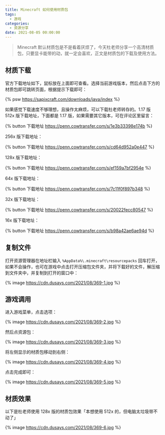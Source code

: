 ```yaml
---
title: Minecraft 如何使用材质包
tags:
  - 游戏
categories:
  - 资源分享
date: 2021-08-05 00:00:00
---
```


> Minecraft 默认材质包是不是看着厌烦了，今天杜老师分享一个高清材质包，只要显卡能带的动，就一定会喜欢，正文是材质包的下载及使用方法。

<!-- more -->

## 材质下载

官方下载地址如下，鼠标放在上面即可查看。选择当前游戏版本，然后点击下方的材质包即可跳转页面，根据提示下载即可：

{% psw https://sapixcraft.com/downloads/java/index %}

如果感觉下载速度不够理想，且操作太麻烦，可以下载杜老师转存的。1.17 版 512x 版下载地址，下面都是 1.17 版，如果需要其它版本，可在评论区里留言：

{% button 下载地址 https://penn.cowtransfer.com/s/1e3b33398e174b %}

256x 版下载地址：

{% button 下载地址 https://penn.cowtransfer.com/s/cd64d952a0e447 %}

128x 版下载地址：

{% button 下载地址 https://penn.cowtransfer.com/s/ef159a7bf2954e %}

64x 版下载地址：

{% button 下载地址 https://penn.cowtransfer.com/s/7c11f0f897b348 %}

32x 版下载地址：

{% button 下载地址 https://penn.cowtransfer.com/s/20022fecc80547 %}

16x 版下载地址：

{% button 下载地址 https://penn.cowtransfer.com/s/b98a42ae6ae94d %}

## 复制文件

打开资源管理器在地址栏输入 `%AppData%\.minecraft\resourcepacks` 回车打开，如果不会操作，也可在游戏中点击打开压缩包文件夹，并将下载好的文件，解压缩到文件夹中，并复制到打开的窗口中：

{% image https://cdn.dusays.com/2021/08/369-1.jpg %}

## 游戏调用

进入游戏菜单，点击选项：

{% image https://cdn.dusays.com/2021/08/369-2.jpg %}

然后点资源包：

{% image https://cdn.dusays.com/2021/08/369-3.jpg %}

将左侧显示的材质包移动到右侧：

{% image https://cdn.dusays.com/2021/08/369-4.jpg %}

点击完成即可：

{% image https://cdn.dusays.com/2021/08/369-5.jpg %}

## 材质效果

以下是杜老师使用 128x 版的材质包效果「本想使用 512x 的，但电脑太垃圾带不动了」

{% image https://cdn.dusays.com/2021/08/369-6.jpg %}
